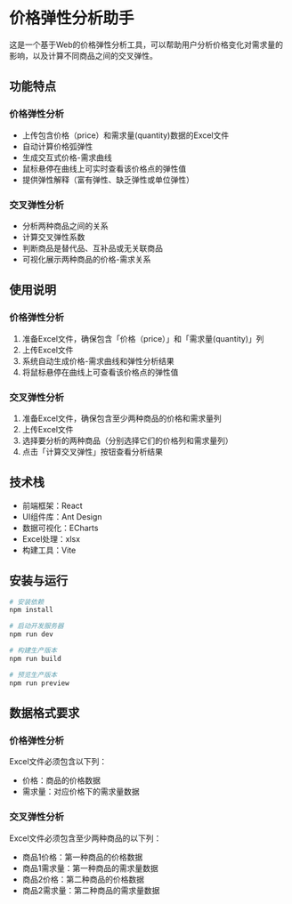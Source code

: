 # 价格弹性分析助手

这是一个基于Web的价格弹性分析工具，可以帮助用户分析价格变化对需求量的影响，以及计算不同商品之间的交叉弹性。

## 功能特点

### 价格弹性分析
- 上传包含价格（price）和需求量(quantity)数据的Excel文件
- 自动计算价格弧弹性
- 生成交互式价格-需求曲线
- 鼠标悬停在曲线上可实时查看该价格点的弹性值
- 提供弹性解释（富有弹性、缺乏弹性或单位弹性）

### 交叉弹性分析
- 分析两种商品之间的关系
- 计算交叉弹性系数
- 判断商品是替代品、互补品或无关联商品
- 可视化展示两种商品的价格-需求关系

## 使用说明

### 价格弹性分析
1. 准备Excel文件，确保包含「价格（price）」和「需求量(quantity)」列
2. 上传Excel文件
3. 系统自动生成价格-需求曲线和弹性分析结果
4. 将鼠标悬停在曲线上可查看该价格点的弹性值

### 交叉弹性分析
1. 准备Excel文件，确保包含至少两种商品的价格和需求量列
2. 上传Excel文件
3. 选择要分析的两种商品（分别选择它们的价格列和需求量列）
4. 点击「计算交叉弹性」按钮查看分析结果

## 技术栈

- 前端框架：React
- UI组件库：Ant Design
- 数据可视化：ECharts
- Excel处理：xlsx
- 构建工具：Vite

## 安装与运行

```bash
# 安装依赖
npm install

# 启动开发服务器
npm run dev

# 构建生产版本
npm run build

# 预览生产版本
npm run preview
```

## 数据格式要求

### 价格弹性分析
Excel文件必须包含以下列：
- 价格：商品的价格数据
- 需求量：对应价格下的需求量数据

### 交叉弹性分析
Excel文件必须包含至少两种商品的以下列：
- 商品1价格：第一种商品的价格数据
- 商品1需求量：第一种商品的需求量数据
- 商品2价格：第二种商品的价格数据
- 商品2需求量：第二种商品的需求量数据